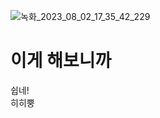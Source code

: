 
![녹화_2023_08_02_17_35_42_229](https://github.com/muzi55/hbd-board/assets/132406946/091e43df-86f7-4800-9672-9d7e86faea52)
# 이게 해보니까

쉽네! <br/>
히히뿡

